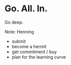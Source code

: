 # Go. All. In.

Go deep.

Note:
Henning

- submit
- become a hermit
- get commitment / buy
- plan for the learning curve
